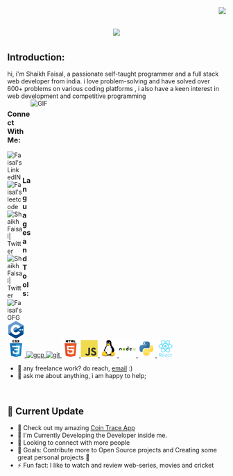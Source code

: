 <img align="right" src="https://visitor-badge.laobi.icu/badge?page_id=captainfaisal13.yoyohonisingh">

<h1 align="center">
  <a href="https://git.io/typing-svg">
    <img src="https://readme-typing-svg.herokuapp.com/?lines=Hello,+There!+%F0%9F%91%8B;This+is+Faisal+Shaikh....;Nice+to+meet+you!&center=true&size=29">
  </a>
</h1>

## Introduction:
hi, i'm Shaikh Faisal, a passionate self-taught programmer and a full stack web developer from india. i love problem-solving and have solved over 600+ problems on various coding platforms , i also have a keen interest in web development and competitive programming
<br>
<img align="right" alt="GIF" src="https://github.com/aryans1319/aryans1319/blob/main/gg.gif?raw=true" width="450" height="550" />

<h3 align="left">Connect With Me:</h3>
  <a href="https://www.linkedin.com/in/shaikhfaisal13/">
    <img align="left" alt="Faisal's LinkedIN" width="35px" src="https://raw.githubusercontent.com/peterthehan/peterthehan/master/assets/linkedin.svg" />
  </a>
  <a href="https://leetcode.com/captainFaisal/">
    <img align="left" alt="Faisal's leetcode" width="35px" src="https://github.com/aryans1319/aryans1319/blob/main/lc%20logo.png" />
  </a>
  <a href="https://www.codechef.com/users/captainfaisal1">
    <img align="left" alt="Shaikh Faisal| Twitter" width="35px" src="https://cdn.jsdelivr.net/npm/simple-icons@3.1.0/icons/codechef.svg" />
  </a>   
  <a href="https://codeforces.com/profile/shaikhfaisal3412">
    <img align="left" alt="Shaikh Faisal| Twitter" width="35px" src="https://cdn.jsdelivr.net/npm/simple-icons@3.1.0/icons/codeforces.svg" />
  </a> 
  <a href="https://auth.geeksforgeeks.org/user/shaikhfaisal3412/">
    <img align="left" alt="Faisal's GFG" width="35px" src="https://github.com/aryans1319/aryans1319/blob/main/gfgf%20logo.png" />
  </a>  
  <br>
  <br>
  
<h3 align="left">Languages and Tools:</h3>
<p align="left"> 
  <a href="https://www.w3schools.com/cpp/" target="_blank"> 
    <img src="https://raw.githubusercontent.com/devicons/devicon/master/icons/cplusplus/cplusplus-original.svg" alt="cplusplus" width="40" height="40"/> 
  </a> 
  <a href="https://www.w3schools.com/css/" target="_blank"> 
    <img src="https://raw.githubusercontent.com/devicons/devicon/master/icons/css3/css3-original-wordmark.svg" alt="css3" width="40" height="40"/> 
  </a> 
  <a href="https://cloud.google.com" target="_blank"> 
    <img src="https://www.vectorlogo.zone/logos/google_cloud/google_cloud-icon.svg" alt="gcp" width="40" height="40"/> 
  </a> 
  <a href="https://git-scm.com/" target="_blank"> 
    <img src="https://www.vectorlogo.zone/logos/git-scm/git-scm-icon.svg" alt="git" width="40" height="40"/> 
  </a> 
  <a href="https://www.w3.org/html/" target="_blank"> 
    <img src="https://raw.githubusercontent.com/devicons/devicon/master/icons/html5/html5-original-wordmark.svg" alt="html5" width="40" height="40"/> 
  </a> 
  <a href="https://developer.mozilla.org/en-US/docs/Web/JavaScript" target="_blank"> 
    <img src="https://raw.githubusercontent.com/devicons/devicon/master/icons/javascript/javascript-original.svg" alt="javascript" width="40" height="40"/> 
  </a> 
  <a href="https://www.linux.org/" target="_blank"> 
    <img src="https://raw.githubusercontent.com/devicons/devicon/master/icons/linux/linux-original.svg" alt="linux" width="40" height="40"/> 
  </a> 
  <a href="https://nodejs.org" target="_blank"> 
    <img src="https://raw.githubusercontent.com/devicons/devicon/master/icons/nodejs/nodejs-original-wordmark.svg" alt="nodejs" width="40" height="40"/> 
  </a>
  <a href="https://www.python.org" target="_blank"> 
    <img src="https://raw.githubusercontent.com/devicons/devicon/master/icons/python/python-original.svg" alt="python" width="40" height="40"/> 
  </a> 
  <a href="https://reactjs.org/" target="_blank"> 
    <img src="https://raw.githubusercontent.com/devicons/devicon/master/icons/react/react-original-wordmark.svg" alt="react" width="40" height="40"/> 
  </a> 
</p>

- 💼 any freelance work? do reach, [email](mailto:shaikhfaisal3412@gmail.com) :)
- 💬 ask me about anything, i am happy to help;

<br>

## 📢 Current Update

- 🔭 Check out my amazing  [Coin Trace App](https://cointracer.netlify.app/)
- 🌱 I'm Currently Developing the Developer inside me.
- 👯 Looking to connect with more people
- 🥅 Goals: Contribute more to Open Source projects and Creating some great personal projects 👋
- ⚡ Fun fact: I like to watch and review web-series, movies and cricket <br>
